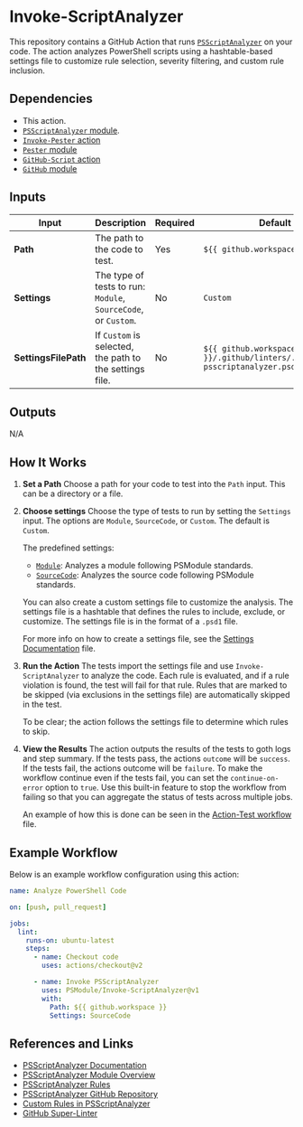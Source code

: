 # Invoke-ScriptAnalyzer

This repository contains a GitHub Action that runs [`PSScriptAnalyzer`](https://github.com/PowerShell/PSScriptAnalyzer) on your code.
The action analyzes PowerShell scripts using a hashtable-based settings file to
customize rule selection, severity filtering, and custom rule inclusion.

## Dependencies

- This action.
- [`PSScriptAnalyzer` module](https://github.com/PowerShell/PSScriptAnalyzer).
- [`Invoke-Pester` action](https://github.com/PSModule/Invoke-Pester)
- [`Pester` module](https://github.com/Pester/Pester)
- [`GitHub-Script` action](https://github.com/PSModule/GitHub-Script)
- [`GitHub` module](https://github.com/PSModule/GitHub)

## Inputs

| Input               | Description                                                    | Required | Default                                                                     |
|---------------------|----------------------------------------------------------------|----------|-----------------------------------------------------------------------------|
| **Path**            | The path to the code to test.                                  | Yes      | `${{ github.workspace }}`                                                   |
| **Settings**        | The type of tests to run: `Module`, `SourceCode`, or `Custom`. | No       | `Custom`                                                                    |
| **SettingsFilePath**| If `Custom` is selected, the path to the settings file.        | No       | `${{ github.workspace }}/.github/linters/.powershell-psscriptanalyzer.psd1` |

## Outputs

N/A

## How It Works

1. **Set a Path**
   Choose a path for your code to test into the `Path` input. This can be a
   directory or a file.

2. **Choose settings**
   Choose the type of tests to run by setting the `Settings` input. The options
   are `Module`, `SourceCode`, or `Custom`. The default is `Custom`.

   The predefined settings:
    - [`Module`](./scripts/tests/PSScriptAnalyzer/Module.Settings.psd1): Analyzes a module following PSModule standards.
    - [`SourceCode`](./scripts/tests/PSScriptAnalyzer/SourceCode.Settings.psd1): Analyzes the source code following PSModule standards.

    You can also create a custom settings file to customize the analysis. The
    settings file is a hashtable that defines the rules to include, exclude, or
    customize. The settings file is in the format of a `.psd1` file.

    For more info on how to create a settings file, see the [Settings Documentation](./Settings.md) file.

3. **Run the Action**
   The tests import the settings file and use `Invoke-ScriptAnalyzer` to analyze
   the code. Each rule is evaluated, and if a rule violation is found, the test
   will fail for that rule. Rules that are marked to be skipped (via exclusions
   in the settings file) are automatically skipped in the test.

   To be clear; the action follows the settings file to determine which rules to skip.

4. **View the Results**
    The action outputs the results of the tests to goth logs and step summary. If the tests pass, the actions `outcome` will be `success`.
    If the tests fail, the actions outcome will be `failure`. To make the workflow continue even if the tests fail, you can set the
    `continue-on-error` option to `true`. Use this built-in feature to stop the workflow from failing so that you can aggregate the status of tests
    across multiple jobs.

    An example of how this is done can be seen in the [Action-Test workflow](.github/workflows/Action-Test.yml) file.

## Example Workflow

Below is an example workflow configuration using this action:

```yaml
name: Analyze PowerShell Code

on: [push, pull_request]

jobs:
  lint:
    runs-on: ubuntu-latest
    steps:
      - name: Checkout code
        uses: actions/checkout@v2

      - name: Invoke PSScriptAnalyzer
        uses: PSModule/Invoke-ScriptAnalyzer@v1
        with:
          Path: ${{ github.workspace }}
          Settings: SourceCode
```

## References and Links

- [PSScriptAnalyzer Documentation](https://learn.microsoft.com/powershell/module/psscriptanalyzer/)
- [PSScriptAnalyzer Module Overview](https://learn.microsoft.com/en-us/powershell/utility-modules/psscriptanalyzer/overview?view=ps-modules)
- [PSScriptAnalyzer Rules](https://learn.microsoft.com/en-us/powershell/utility-modules/psscriptanalyzer/rules/readme?view=ps-modules)
- [PSScriptAnalyzer GitHub Repository](https://github.com/PowerShell/PSScriptAnalyzer)
- [Custom Rules in PSScriptAnalyzer](https://docs.microsoft.com/powershell/scripting/developer/hosting/psscriptanalyzer-extensibility)
- [GitHub Super-Linter](https://github.com/github/super-linter)
